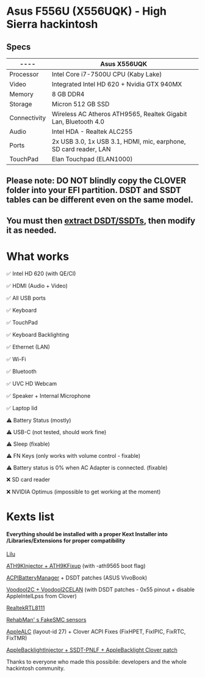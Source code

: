 # Asus F556U (X556UQK) - High Sierra hackintosh

## Specs


---- | Asus X556UQK
------------ | -------------
Processor |	Intel Core i7-7500U CPU (Kaby Lake)
Video |	Integrated Intel HD 620 + Nvidia GTX 940MX
Memory |	8 GB DDR4
Storage |	Micron 512 GB SSD
Connectivity |	Wireless AC Atheros ATH9565, Realtek Gigabit Lan, Bluetooth 4.0
Audio | Intel HDA - Realtek ALC255
Ports | 2x USB 3.0, 1x USB 3.1, HDMI, mic, earphone, SD card reader, LAN
TouchPad | Elan Touchpad (ELAN1000)

## Please note: DO NOT blindly copy the CLOVER folder into your EFI partition. DSDT and SSDT tables can be different even on the same model.
## You must then [extract DSDT/SSDTs](https://www.tonymacx86.com/threads/guide-patching-laptop-dsdt-ssdts.152573/), then modify it as needed.

# What works
  
✅ Intel HD 620 (with QE/CI)

✅ HDMI (Audio + Video)

✅ All USB ports

✅ Keyboard

✅ TouchPad

✅ Keyboard Backlighting

✅ Ethernet (LAN)

✅ Wi-Fi

✅ Bluetooth

✅ UVC HD Webcam

✅ Speaker + Internal Microphone

✅ Laptop lid

⚠️ Battery Status (mostly)

⚠️ USB-C (not tested, should work fine)

⚠️ Sleep (fixable)

⚠️ FN Keys (only works with volume control - fixable)

⚠️ Battery status is 0% when AC Adapter is connected. (fixable)

❌ SD card reader

❌ NVIDIA Optimus (impossible to get working at the moment)


# Kexts list

#### Everything should be installed with a proper Kext Installer into /Libraries/Extensions for proper compatibility

[Lilu](https://github.com/acidanthera/Lilu)

[ATH9KInjector + ATH9KFixup](https://github.com/black-dragon74/ATH9KFixup) (with -ath9565 boot flag)

[ACPIBatteryManager](https://bitbucket.org/RehabMan/os-x-acpi-battery-driver/downloads/) + DSDT patches (ASUS VivoBook)

[VoodooI2C + VoodooI2CELAN](https://github.com/alexandred/VoodooI2C) (with DSDT patches - 0x55 pinout + disable AppleIntelLpss from Clover)

[RealtekRTL8111](https://github.com/Mieze/RTL8111_driver_for_OS_X)

[RehabMan' s FakeSMC sensors](https://bitbucket.org/RehabMan/os-x-fakesmc-kozlek/downloads/)

[AppleALC](https://github.com/acidanthera/AppleALC) (layout-id 27) + Clover ACPI Fixes (FixHPET, FixIPIC, FixRTC, FixTMR)

[AppleBacklightInjector + SSDT-PNLF + AppleBacklight Clover
patch](https://www.tonymacx86.com/threads/guide-laptop-backlight-control-using-applebacklightinjector-kext.218222/)

Thanks to everyone who made this possibile: developers and the whole hackintosh community.
